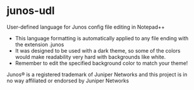 # junos-udl
User-defined language for Junos config file editing in Notepad++

* This language formatting is automatically applied to any file ending with the extension .junos
* It was designed to be used with a dark theme, so some of the colors would make readability very hard with backgrounds like white.
* Remember to edit the specified background color to match your theme!


Junos® is a registered trademark of Juniper Networks and this project is in no way affiliated or endorsed by Juniper Networks
